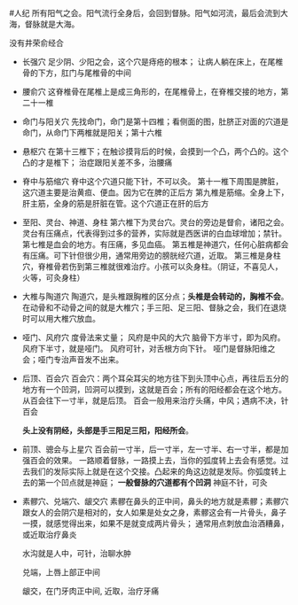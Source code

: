 #人纪
所有阳气之会。阳气流行全身后，会回到督脉。阳气如河流，最后会流到大海，督脉就是大海。

没有井荣俞经合

- 长强穴
  足少阴、少阳之会，这个穴是痔疮的根本；
  让病人躺在床上，在尾椎骨的下方，肛门与尾椎骨的中间

- 腰俞穴
  这脊椎骨在尾椎上是成三角形的，在尾椎骨上，在脊椎交接的地方，第二十一椎
  
- 命门与阳关穴
  先找命门，命门是第十四椎；看侧面的图，肚脐正对面的穴道是命门，从命门下两椎就是阳关；第十六椎
  
- 悬枢穴
  在第十三椎下；在触诊摸背后的时候，会摸到一个凸，两个凸的。这个凸的才是椎下；
  治症跟阳关差不多，治腰痛
  
- 脊中与筋缩穴
  脊中这个穴道只能下针，不可以灸。
  第十一椎下周围是脾脏，这穴道主要是治黄疸、便血。因为它在脾的正后方
  第九椎是筋缩。全身上下，肝主筋，全身的筋是肝脏在管。这个穴道正在肝的后方


- 至阳、灵台、神道、身柱
  第六椎下为灵台穴。灵台的旁边是督俞，诸阳之会。灵台有压痛点，代表得到过多的营养，实际就是西医讲的白血球增加；禁针。
  第七椎是血会的地方。有压痛，多见血癌。
  第五椎是神道穴，任何心脏病都会有压痛。可下针但很少用，通常用旁边的膀胱经穴道，近取。
  第三椎是身柱穴，脊椎骨若伤到第三椎就很难治疗。小孩可以灸身柱。（阴证，不喜见人，火等，可灸身柱）

- 大椎与陶道穴
  陶道穴，是头椎跟胸椎的区分点；**头椎是会转动的，胸椎不会**。
  在动骨和不动骨之间的就是大椎穴；手三阳、足三阳、督脉之会，我们在退烧时可以用大椎穴放血。
  
- 哑门、风府穴
  度骨法来丈量；
  风府是中风的大穴
  脑骨下方半寸，即为风府。风府下半寸，就是哑门。
  风府可针，对舌根方向下针。
  哑门是督脉阳维之会；哑门专治声音发不出来。

- 后顶、百会穴
  百会穴：两个耳朵耳尖的地方往下到头顶中心点，再往后五分的地方有一个凹洞，凹洞可以摸到，这就是百会；所有的阳经都会在这个地方。从百会往下一寸半，就是后顶。
  百会一般用来治疗头痛，中风；遇病不决，针百会
  
  **头上没有阴经，头部是手三阳足三阳，阳经所会**。

- 前顶、骢会与上星穴
  百会前一寸半，后一寸半，左一寸半、右一寸半，都是加强百会的效果。
  一路顺着督脉，一路摸上去，当你的弧度转上去会有感觉。过去我们的发际实际上就是在这个交接。凸起来的角这边就是发际。你弧度转上去的第一个凹点就是神庭；
  **一般督脉的穴道都有个凹洞**
  神庭不针，可灸
- 素髎穴、兑端穴、龈交穴
  素髎在鼻头的正中间，鼻头的地方就是素髎；素髎穴跟女人的会阴穴是相对的，女人如果是处女之身，素髎这会有一片骨头，鼻子一摸，就感觉得出来，如果不是就变成两片骨头；
  通常用点刺放血治酒糟鼻，或近取治疗鼻炎
  
  水沟就是人中，可针，治聊水肿
  
  兑端，上唇上部正中间
  
  龈交，在门牙肉正中间, 近取，治疗牙痛
  


















